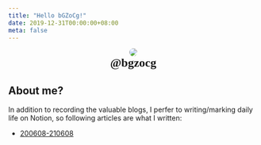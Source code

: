 ```yaml
---
title: "Hello bGZoCg!"
date: 2019-12-31T00:00:00+08:00
meta: false
---
```


<style>@font-face{font-weight:400;font-style:normal;font-family:Josefin Sans;src:url(//lib.baomitu.com/fonts/josefin-sans/josefin-sans-regular.eot);src:local("Josefin Sans"),local("JosefinSans-Normal"),url(//lib.baomitu.com/fonts/josefin-sans/josefin-sans-regular.eot#iefix) format("embedded-opentype"),url(//lib.baomitu.com/fonts/josefin-sans/josefin-sans-regular.woff2) format("woff2"),url(//lib.baomitu.com/fonts/josefin-sans/josefin-sans-regular.woff) format("woff"),url(//lib.baomitu.com/fonts/josefin-sans/josefin-sans-regular.ttf) format("truetype"),url(//lib.baomitu.com/fonts/josefin-sans/josefin-sans-regular.svg#JosefinSans) format("svg")}.color >ul> li > a{color: inherit; position: relative; text-decoration: none; white-space: nowrap; font-size:1.25em}.color >ul> li >a::before{ content: ""; display: block;position: absolute;height: 0.5em;bottom: 2px;left: 4px;
width: 100%;    --bg-opacity: .75; background-color: #42b983;background-color: #9999ff;opacity: .3;}.color >ul>li > a:hover::before{background: #000000}</style>


<center><div class="color">
    <img id="avator" src="https://img.ams1.imgbed.xyz/2021/03/31/5VzRq.md.webp" style="max-width: 30%;max-height: 30%;border-radius: 50%"></img></center>

<center><font size=5 , style='font-family:"Josefin Sans"'><b>@bgzocg</b></font></center>

<center style='margin-left:4em; margin-right:4em; font-family:"Josefin Sans'></center>




## About me?

In addition to recording the valuable blogs, I perfer to writing/marking daily life on Notion, so following articles are what I written: 

- [200608-210608](https://www.notion.so/210420-210608-0f190ea189e24f8e833a62d5f3e53eaf)

<br/>
<br/>
<br/>
<br/>
<br/>
<br/>
<br/>



